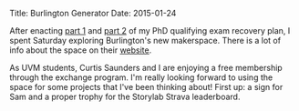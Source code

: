 Title: Burlington Generator
Date: 2015-01-24

After enacting [part 1](https://twitter.com/andyreagan/status/558726551379136512) and [part 2](https://twitter.com/andyreagan/status/558775826703855618) of my PhD qualifying exam recovery plan, I spent Saturday exploring Burlington's new makerspace.
There is a lot of info about the space on their [website](http://generatorvt.com/).

As UVM students, Curtis Saunders and I are enjoying a free membership through the exchange program.
I'm really looking forward to using the space for some projects that I've been thinking about!
First up: a sign for Sam and a proper trophy for the Storylab Strava leaderboard.

